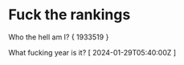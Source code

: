 # Fuck the rankings

Who the hell am I?
{ 1933519 }

What fucking year is it?
[ 2024-01-29T05:40:00Z ]
